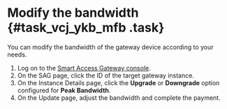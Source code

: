 # Modify the bandwidth {#task_vcj_ykb_mfb .task}

You can modify the bandwidth of the gateway device according to your needs.

1.  Log on to the [Smart Access Gateway console](https://smartag.console.aliyun.com/). 
2.  On the SAG page, click the ID of the target gateway instance. 
3.  On the Instance Details page, click the **Upgrade** or **Downgrade** option configured for **Peak Bandwidth**. 
4.  On the Update page, adjust the bandwidth and complete the payment. 

